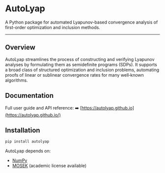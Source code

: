 # AutoLyap

A Python package for automated Lyapunov-based convergence analysis of first-order optimization and inclusion methods.

---

## Overview

AutoLyap streamlines the process of constructing and verifying Lyapunov analyses by formulating them as semidefinite programs (SDPs). It supports a broad class of structured optimization and inclusion problems, automating proofs of linear or sublinear convergence rates for many well‑known algorithms.

## Documentation

Full user guide and API reference:
➡️  [https://autolyap.github.io](https://autolyap.github.io/)

## Installation

```bash
pip install autolyap
```

AutoLyap depends on:

* [NumPy](https://numpy.org/) 
* [MOSEK](https://www.mosek.com/) (academic license available)